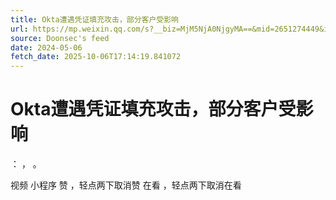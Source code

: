 ```yaml
---
title: Okta遭遇凭证填充攻击，部分客户受影响
url: https://mp.weixin.qq.com/s?__biz=MjM5NjA0NjgyMA==&mid=2651274449&idx=2&sn=8c17d2eaed8f4e9c9a5e18b25efe5de8
source: Doonsec's feed
date: 2024-05-06
fetch_date: 2025-10-06T17:14:19.841072
---
```


# Okta遭遇凭证填充攻击，部分客户受影响

：
，
。

视频
小程序
赞
，轻点两下取消赞
在看
，轻点两下取消在看